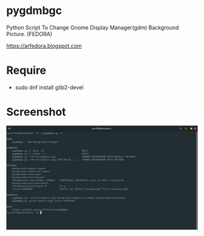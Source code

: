 # pygdmbgc
Python Script To Change Gnome Display Manager(gdm) Background Picture. (FEDORA)

https://arfedora.blogspot.com

# Require

* sudo dnf install glib2-devel


# Screenshot

![Alt text](https://raw.githubusercontent.com/yucefsourani/pygdmbgc/master/Screenshot_pygdmbgc.png "Screenshot")
